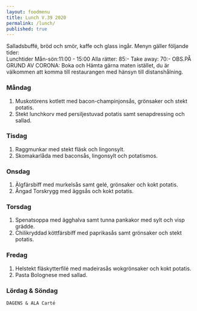 ```yaml
---
layout: foodmenu
title: Lunch V.39 2020
permalink: /lunch/
published: true
---
```

Salladsbuffé, bröd och smör, kaffe och glass ingår.
Menyn gäller följande tider:  
Lunchtider  Mån-sön:11:00 - 15:00
Alla rätter: 85:- Take away: 70:-
OBS.PÅ GRUND AV CORONA: Boka och Hämta gärna maten istället, du är välkommen att komma till restaurangen med hänsyn till distanshålning.
                           

### Måndag
1. Muskotörens kotlett med bacon-champinjonsås, grönsaker och stekt potatis.
2. Stekt lunchkorv med persiljestuvad potatis samt senapdressing och sallad.

### Tisdag
1. Raggmunkar med stekt fläsk och lingonsylt.
2. Skomakarlåda med baconsås, lingonsylt och potatismos.

### Onsdag
1. Älgfärsbiff med murkelsås samt gelé, grönsaker och kokt potatis.
2. Ångad Torskrygg med äggsås och kokt potatis.

### Torsdag
1. Spenatsoppa med ägghalva samt tunna pankakor med sylt och visp grädde. 
2. Chilikryddad köttfärsbiff med paprikasås samt grönsaker och stekt potatis.

### Fredag
1. Helstekt fläskytterfilé med madeirasås wokgrönsaker och kokt potatis.
2. Pasta Bolognese med sallad.
   
### Lördag & Söndag
    DAGENS & ALA Carté

   
    
   
     
